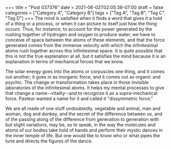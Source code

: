 +++
title = "Post 037376"
date = 2021-06-02T02:05:38-07:00
draft = false
categories = ["Category A", "Category B"]
tags = ["Tag A", "Tag B", "Tag C", "Tag D"]
+++
The mind is satisfied when it finds a word that gives it a hold of a thing or a process, or when it can picture to itself just how the thing occurs. Thus, for instance, to account for the power generated by the rushing together of hydrogen and oxygen to produce water, we have to conceive of space between the atoms of these elements, and that the force generated comes from the immense velocity with which the infinitesimal atoms rush together across this infinitesimal space. It is quite possible that this is not the true explanation at all, but it satisfies the mind because it is an explanation in terms of mechanical forces that we know.

The solar energy goes into the atoms or corpuscles one thing, and it comes out another; it goes in as inorganic force, and it comes out as organic and psychic. The change or transformation takes place in those invisible laboratories of the infinitesimal atoms. It helps my mental processes to give that change a name--vitality--and to recognize it as a supra-mechanical force. Pasteur wanted a name for it and called it "dissymmetric force."

We are all made of one stuff undoubtedly, vegetable and animal, man and woman, dog and donkey, and the secret of the difference between us, and of the passing along of the difference from generation to generation with but slight variations, may be, so to speak, in the way the molecules and atoms of our bodies take hold of hands and perform their mystic dances in the inner temple of life. But one would like to know who or what pipes the tune and directs the figures of the dance.
